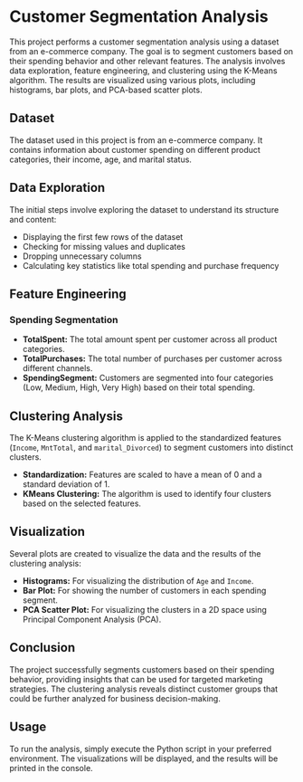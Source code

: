 # Customer Segmentation Analysis

This project performs a customer segmentation analysis using a dataset from an e-commerce company. The goal is to segment customers based on their spending behavior and other relevant features. The analysis involves data exploration, feature engineering, and clustering using the K-Means algorithm. The results are visualized using various plots, including histograms, bar plots, and PCA-based scatter plots.

## Dataset

The dataset used in this project is from an e-commerce company. It contains information about customer spending on different product categories, their income, age, and marital status.

## Data Exploration

The initial steps involve exploring the dataset to understand its structure and content:

- Displaying the first few rows of the dataset
- Checking for missing values and duplicates
- Dropping unnecessary columns 
- Calculating key statistics like total spending and purchase frequency

## Feature Engineering

### Spending Segmentation

- **TotalSpent:** The total amount spent per customer across all product categories.
- **TotalPurchases:** The total number of purchases per customer across different channels.
- **SpendingSegment:** Customers are segmented into four categories (Low, Medium, High, Very High) based on their total spending.

## Clustering Analysis

The K-Means clustering algorithm is applied to the standardized features (`Income`, `MntTotal`, and `marital_Divorced`) to segment customers into distinct clusters.

- **Standardization:** Features are scaled to have a mean of 0 and a standard deviation of 1.
- **KMeans Clustering:** The algorithm is used to identify four clusters based on the selected features.

## Visualization

Several plots are created to visualize the data and the results of the clustering analysis:

- **Histograms:** For visualizing the distribution of `Age` and `Income`.
- **Bar Plot:** For showing the number of customers in each spending segment.
- **PCA Scatter Plot:** For visualizing the clusters in a 2D space using Principal Component Analysis (PCA).

## Conclusion

The project successfully segments customers based on their spending behavior, providing insights that can be used for targeted marketing strategies. The clustering analysis reveals distinct customer groups that could be further analyzed for business decision-making.

## Usage

To run the analysis, simply execute the Python script in your preferred environment. The visualizations will be displayed, and the results will be printed in the console.
